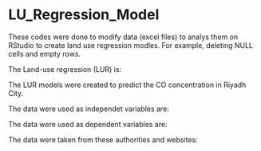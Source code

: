 # LU_Regression_Model
These codes were done to modify data (excel files) to analys them on RStudio to create land use regression modles. For example, deleting NULL cells and empty rows. 

The Land-use regression (LUR) is:

The LUR models were created to predict the CO concentration in Riyadh City. 

The data were used as independet variables are: 


The data were used as dependent variables are:

The data were taken from these authorities and websites:
